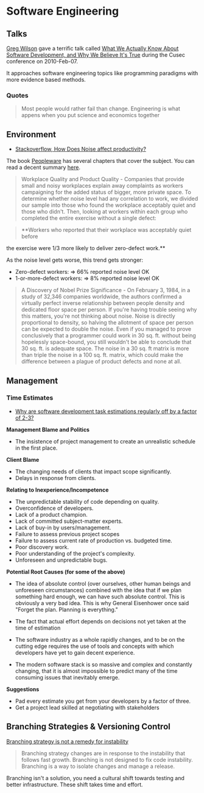# Software Engineering #

## Talks ##

[Greg Wilson](http://en.wikipedia.org/wiki/Gregory_V._Wilson) gave a terrific talk called [What We Actually Know About Software Development, and Why We Believe It's True](http://vimeo.com/9270320) during the Cusec conference on 2010-Feb-07.

It approaches software engineering topics like programming paradigms with more evidence based methods.

### Quotes ###

> Most people would rather fail than change.
> Engineering is what appens when you put science and economics together

## Environment ##

- [Stackoverflow, How Does Noise affect productivity?](http://programmers.stackexchange.com/questions/132952/studies-on-how-noise-affects-productivity-of-programmers#comment249179_132952)

The book [Peopleware](http://rads.stackoverflow.com/amzn/click/0932633439) has several chapters that cover the subject. You can read a decent summary [here](http://javatroopers.com/Peopleware.html).

> Workplace Quality and Product Quality - Companies that provide small and noisy workplaces explain away complaints as workers campaigning for the added status of bigger, more private space. To determine whether noise level had any correlation to work, we divided our sample into those who found the workplace acceptably quiet and those who didn't. Then, looking at workers within each group who completed the entire exercise without a single defect:

> **Workers who reported that their workplace was acceptably quiet before

the exercise were 1/3 more likely to deliver zero-defect work.**

As the noise level gets worse, this trend gets stronger:

- Zero-defect workers: => 66% reported noise level OK
- 1-or-more-defect workers: => 8% reported noise level OK

> A Discovery of Nobel Prize Significance - On February 3, 1984, in a study of 32,346 companies worldwide, the authors confirmed a virtually perfect inverse relationship between people density and dedicated floor space per person. If you're having trouble seeing why this matters, you're not thinking about noise. Noise is directly proportional to density, so halving the allotment of space per person can be expected to double the noise. Even if you managed to prove conclusively that a programmer could work in 30 sq. ft. without being hopelessly space-bound, you still wouldn't be able to conclude that 30 sq. ft. is adequate space. The noise in a 30 sq. ft matrix is more than triple the noise in a 100 sq. ft. matrix, which could make the difference between a plague of product defects and none at all.

## Management ##

### Time Estimates ###

- [Why are software development task estimations regularly off by a factor of 2-3?](http://www.quora.com/Engineering-Management/Why-are-software-development-task-estimations-regularly-off-by-a-factor-of-2-3)

**Management Blame and Politics**

- The insistence of project management to create an unrealistic schedule in the first place.

**Client Blame**

- The changing needs of clients that impact scope significantly.
- Delays in response from clients.

**Relating to Inexperience/Incompetence**

- The unpredictable stability of code depending on quality.
- Overconfidence of developers.
- Lack of a product champion.
- Lack of committed subject-matter experts.
- Lack of buy-in by users/management.
- Failure to assess previous project scopes
- Failure to assess current rate of production vs. budgeted time. 
- Poor discovery work.
- Poor understanding of the project's complexity.
- Unforeseen and unpredictable bugs.

**Potential Root Causes (for some of the above)**

- The idea of absolute control (over ourselves, other human beings and unforeseen circumstances) combined with the idea that if we plan something hard enough, we can have such absolute control.  This is obviously a very bad idea. This is why General Eisenhower once said "Forget the plan. Planning is everything."

- The fact that actual effort depends on decisions not yet taken at the time of estimation
- The software industry as a whole rapidly changes, and to be on the cutting edge requires the use of tools and concepts with which developers have yet to gain decent experience.

- The modern software stack is so massive and complex and constantly changing, that it is almost impossible to predict many of the time consuming issues that inevitably emerge.

**Suggestions**

- Pad every estimate you get from your developers by a factor of three.
- Get a project lead skilled at negotiating with stakeholders

## Branching Strategies & Versioning Control ##

[Branching strategy is not a remedy for instability](http://altdevblogaday.com/2012/02/09/branching-strategy-is-not-a-remedy-for-instability/)

> Branching strategy changes are in response to the instability that follows fast growth.
> Branching is not designed to fix code instability. Branching is a way to isolate changes and manage a release.

Branching isn't a solution, you need a cultural shift towards testing and better infrastructure. These shift takes time and effort.